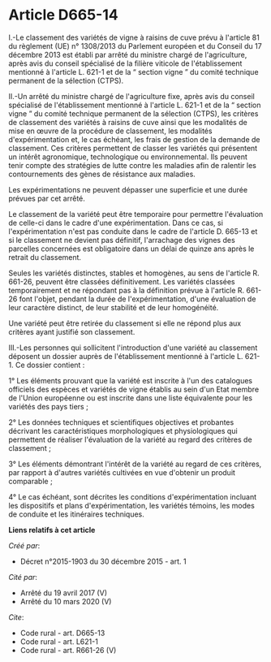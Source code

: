 # Article D665-14

I.-Le classement des variétés de vigne à raisins de cuve prévu à l'article 81 du règlement (UE) n° 1308/2013 du Parlement
européen et du Conseil du 17 décembre 2013 est établi par arrêté du ministre chargé de l'agriculture, après avis du conseil
spécialisé de la filière viticole de l'établissement mentionné à l'article L. 621-1 et de la “ section vigne ” du comité
technique permanent de la sélection (CTPS). 

II.-Un arrêté du ministre chargé de l'agriculture fixe, après avis du conseil spécialisé de l'établissement mentionné à
l'article L. 621-1 et de la “ section vigne ” du comité technique permanent de la sélection (CTPS), les critères de
classement des variétés à raisins de cuve ainsi que les modalités de mise en œuvre de la procédure de classement, les
modalités d'expérimentation et, le cas échéant, les frais de gestion de la demande de classement. Ces critères permettent de
classer les variétés qui présentent un intérêt agronomique, technologique ou environnemental. Ils peuvent tenir compte des
stratégies de lutte contre les maladies afin de ralentir les contournements des gènes de résistance aux maladies. 

Les expérimentations ne peuvent dépasser une superficie et une durée prévues par cet arrêté. 

Le classement de la variété peut être temporaire pour permettre l'évaluation de celle-ci dans le cadre d'une expérimentation.
Dans ce cas, si l'expérimentation n'est pas conduite dans le cadre de l'article D. 665-13 et si le classement ne devient pas
définitif, l'arrachage des vignes des parcelles concernées est obligatoire dans un délai de quinze ans après le retrait du
classement. 

Seules les variétés distinctes, stables et homogènes, au sens de l'article R. 661-26, peuvent être classées définitivement.
Les variétés classées temporairement et ne répondant pas à la définition prévue à l'article R. 661-26 font l'objet, pendant
la durée de l'expérimentation, d'une évaluation de leur caractère distinct, de leur stabilité et de leur homogénéité. 

Une variété peut être retirée du classement si elle ne répond plus aux critères ayant justifié son classement. 

III.-Les personnes qui sollicitent l'introduction d'une variété au classement déposent un dossier auprès de l'établissement
mentionné à l'article L. 621-1. Ce dossier contient : 

1° Les éléments prouvant que la variété est inscrite à l'un des catalogues officiels des espèces et variétés de vigne établis
au sein d'un Etat membre de l'Union européenne ou est inscrite dans une liste équivalente pour les variétés des pays tiers ; 

2° Les données techniques et scientifiques objectives et probantes décrivant les caractéristiques morphologiques et
physiologiques qui permettent de réaliser l'évaluation de la variété au regard des critères de classement ; 

3° Les éléments démontrant l'intérêt de la variété au regard de ces critères, par rapport à d'autres variétés cultivées en
vue d'obtenir un produit comparable ; 

4° Le cas échéant, sont décrites les conditions d'expérimentation incluant les dispositifs et plans d'expérimentation, les
variétés témoins, les modes de conduite et les itinéraires techniques.

**Liens relatifs à cet article**

_Créé par_:

  - Décret n°2015-1903 du 30 décembre 2015 - art. 1

_Cité par_:

  - Arrêté du 19 avril 2017 (V)
  - Arrêté du 10 mars 2020 (V)

_Cite_:

  - Code rural - art. D665-13
  - Code rural - art. L621-1
  - Code rural - art. R661-26 (V)
